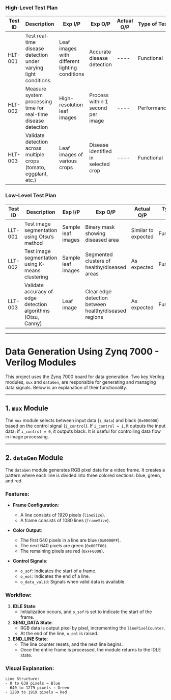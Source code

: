 ### High-Level Test Plan

| Test ID  | Description                                                    | Exp I/P                                        | Exp O/P                                       | Actual O/P         | Type of Test  |
|----------|----------------------------------------------------------------|------------------------------------------------|------------------------------------------------|--------------------|---------------|
| HLT-001  | Test real-time disease detection under varying light conditions | Leaf images with different lighting conditions | Accurate disease detection                     | ---- | Functional    |
| HLT-002  | Measure system processing time for real-time disease detection  | High-resolution leaf images                    | Process within 1 second per image              | ----     | Performance   |
| HLT-003  | Validate detection across multiple crops (tomato, eggplant, etc.) | Leaf images of various crops                   | Disease identified in selected crop            | ----         | Functional    |

### Low-Level Test Plan

| Test ID  | Description                                                   | Exp I/P                                    | Exp O/P                                      | Actual O/P         | Type of Test  |
|----------|---------------------------------------------------------------|--------------------------------------------|-----------------------------------------------|--------------------|---------------|
| LLT-001  | Test image segmentation using Otsu’s method                   | Sample leaf images                         | Binary mask showing diseased area             | Similar to expected | Functional    |
| LLT-002  | Test image segmentation using K-means clustering              | Sample leaf images                         | Segmented clusters of healthy/diseased areas  | As expected         | Functional    |
| LLT-003  | Validate accuracy of edge detection algorithms (Otsu, Canny)  | Leaf image                                 | Clear edge detection between healthy/diseased regions | As expected        | Functional    |

---
# Data Generation Using Zynq 7000 - Verilog Modules

This project uses the Zynq 7000 board for data generation. Two key Verilog modules, `mux` and `dataGen`, are responsible for generating and managing data signals. Below is an explanation of their functionality.

---
## 1. `mux` Module

The `mux` module selects between input data (`i_data`) and black (`0x000000`) based on the control signal (`i_control`). If `i_control = 1`, it outputs the input data; if `i_control = 0`, it outputs black. It is useful for controlling data flow in image processing.

---
## 2. `dataGen` Module

The `dataGen` module generates RGB pixel data for a video frame. It creates a pattern where each line is divided into three colored sections: blue, green, and red.

### Features:
- **Frame Configuration**:
  - A line consists of 1920 pixels (`lineSize`).
  - A frame consists of 1080 lines (`frameSize`).

- **Color Output**:
  - The first 640 pixels in a line are blue (`0x0000FF`).
  - The next 640 pixels are green (`0x00FF00`).
  - The remaining pixels are red (`0xFF0000`).

- **Control Signals**:
  - `o_sof`: Indicates the start of a frame.
  - `o_eol`: Indicates the end of a line.
  - `o_data_valid`: Signals when valid data is available.

### Workflow:
1. **IDLE State**:
   - Initialization occurs, and `o_sof` is set to indicate the start of the frame.
2. **SEND_DATA State**:
   - RGB data is output pixel by pixel, incrementing the `linePixelCounter`.
   - At the end of the line, `o_eol` is raised.
3. **END_LINE State**:
   - The line counter resets, and the next line begins.
   - Once the entire frame is processed, the module returns to the IDLE state.

### Visual Explanation:
```text
Line Structure:
- 0 to 639 pixels → Blue
- 640 to 1279 pixels → Green
- 1280 to 1919 pixels → Red
